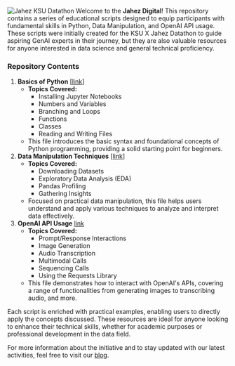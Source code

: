 ![Jahez KSU Datathon](https://github.com/Jahez-Digital/Jahez-x-KSU-GenAI-Datathon/assets/91406361/17651048-a005-4b0e-867b-9127ca2f352c)
Welcome to the **Jahez Digital**! This repository contains a series of educational scripts designed to equip participants with fundamental skills in Python, Data Manipulation, and OpenAI API usage. These scripts were initially created for the KSU X Jahez Datathon to guide aspiring GenAI experts in their journey, but they are also valuable resources for anyone interested in data science and general technical proficiency.

### Repository Contents

1. **Basics of Python** [[link](https://github.com/Jahez-Digital/Jahez-x-KSU-GenAI-Datathon/blob/main/Basics.ipynb)]
    - **Topics Covered:**
        - Installing Jupyter Notebooks
        - Numbers and Variables
        - Branching and Loops
        - Functions
        - Classes
        - Reading and Writing Files
    - This file introduces the basic syntax and foundational concepts of Python programming, providing a solid starting point for beginners.
2. **Data Manipulation Techniques** [[link](https://github.com/Jahez-Digital/Jahez-x-KSU-GenAI-Datathon/blob/main/Data%20Manipulation.ipynb)]
    - **Topics Covered:**
        - Downloading Datasets
        - Exploratory Data Analysis (EDA)
        - Pandas Profiling
        - Gathering Insights
    - Focused on practical data manipulation, this file helps users understand and apply various techniques to analyze and interpret data effectively.
3. **OpenAI API Usage** [link](https://github.com/Jahez-Digital/Jahez-x-KSU-GenAI-Datathon/blob/main/openai_api_and_requests.ipynb)
    - **Topics Covered:**
        - Prompt/Response Interactions
        - Image Generation
        - Audio Transcription
        - Multimodal Calls
        - Sequencing Calls
        - Using the Requests Library
    - This file demonstrates how to interact with OpenAI's APIs, covering a range of functionalities from generating images to transcribing audio, and more.

Each script is enriched with practical examples, enabling users to directly apply the concepts discussed. These resources are ideal for anyone looking to enhance their technical skills, whether for academic purposes or professional development in the data field.

For more information about the initiative and to stay updated with our latest activities, feel free to visit our [blog](https://medium.com/@jahez/empowering-innovation-jahez-and-king-saud-universitys-successful-genai-datathon-journey-c9f6e86f4390).
